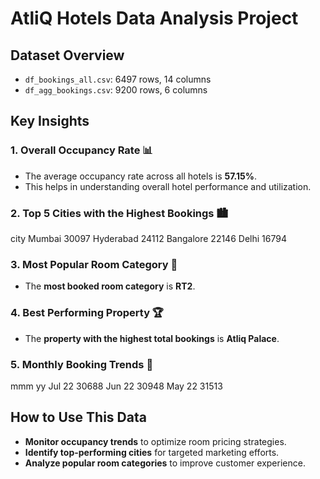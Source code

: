 
# AtliQ Hotels Data Analysis Project

## Dataset Overview
- `df_bookings_all.csv`: 6497 rows, 14 columns
- `df_agg_bookings.csv`: 9200 rows, 6 columns

## Key Insights

### 1. Overall Occupancy Rate 📊
- The average occupancy rate across all hotels is **57.15%**.
- This helps in understanding overall hotel performance and utilization.

### 2. Top 5 Cities with the Highest Bookings 🏙️
city
Mumbai       30097
Hyderabad    24112
Bangalore    22146
Delhi        16794

### 3. Most Popular Room Category 🏨
- The **most booked room category** is **RT2**.

### 4. Best Performing Property 🏆
- The **property with the highest total bookings** is **Atliq Palace**.

### 5. Monthly Booking Trends 📅
mmm yy
Jul 22    30688
Jun 22    30948
May 22    31513

## How to Use This Data
- **Monitor occupancy trends** to optimize room pricing strategies.
- **Identify top-performing cities** for targeted marketing efforts.
- **Analyze popular room categories** to improve customer experience.

